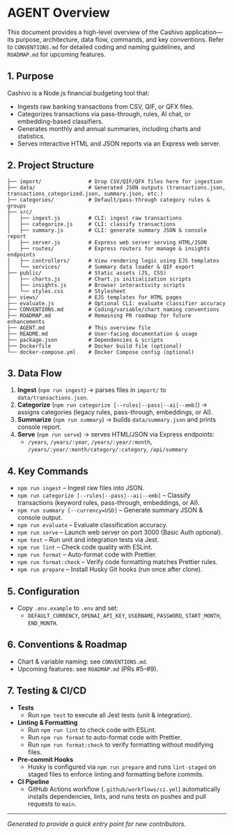 # AGENT Overview

This document provides a high-level overview of the Cashivo application—its purpose, architecture, data flow, commands, and key conventions. Refer to `CONVENTIONS.md` for detailed coding and naming guidelines, and `ROADMAP.md` for upcoming features.

## 1. Purpose

Cashivo is a Node.js financial budgeting tool that:

- Ingests raw banking transactions from CSV, QIF, or QFX files.
- Categorizes transactions via pass-through, rules, AI chat, or embedding-based classifiers.
- Generates monthly and annual summaries, including charts and statistics.
- Serves interactive HTML and JSON reports via an Express web server.

## 2. Project Structure

```
├── import/               # Drop CSV/QIF/QFX files here for ingestion
├── data/                 # Generated JSON outputs (transactions.json, transactions_categorized.json, summary.json, etc.)
├── categories/           # Default/pass-through category rules & groups
├── src/
│   ├── ingest.js         # CLI: ingest raw transactions
│   ├── categorize.js     # CLI: classify transactions
│   ├── summary.js        # CLI: generate summary JSON & console report
│   ├── server.js         # Express web server serving HTML/JSON
│   ├── routes/           # Express routers for manage & insights endpoints
│   ├── controllers/      # View rendering logic using EJS templates
│   └── services/         # Summary data loader & QIF export
├── public/               # Static assets (JS, CSS)
│   ├── charts.js         # Chart.js initialization scripts
│   ├── insights.js       # Browser interactivity scripts
│   └── styles.css        # Stylesheet
├── views/                # EJS templates for HTML pages
├── evaluate.js           # Optional CLI: evaluate classifier accuracy
├── CONVENTIONS.md        # Coding/variable/chart naming conventions
├── ROADMAP.md            # Remaining PR roadmap for future enhancements
├── AGENT.md              # This overview file
├── README.md             # User-facing documentation & usage
├── package.json          # Dependencies & scripts
├── Dockerfile            # Docker build file (optional)
└── docker-compose.yml    # Docker Compose config (optional)
```

## 3. Data Flow

1. **Ingest** (`npm run ingest`) → parses files in `import/` to `data/transactions.json`.
2. **Categorize** (`npm run categorize [--rules|--pass|--ai|--emb]`) → assigns categories (legacy rules, pass-through, embeddings, or AI).
3. **Summarize** (`npm run summary`) → builds `data/summary.json` and prints console report.
4. **Serve** (`npm run serve`) → serves HTML/JSON via Express endpoints:
   - `/years`, `/years/:year`, `/years/:year/:month`, `/years/:year/:month/category/:category`, `/api/summary`

## 4. Key Commands

- `npm run ingest` – Ingest raw files into JSON.
- `npm run categorize [--rules|--pass|--ai|--emb]` – Classify transactions (keyword rules, pass-through, embeddings, or AI).
- `npm run summary [--currency=USD]` – Generate summary JSON & console output.
- `npm run evaluate` – Evaluate classification accuracy.
- `npm run serve` – Launch web server on port 3000 (Basic Auth optional).
- `npm test` – Run unit and integration tests via Jest.
- `npm run lint` – Check code quality with ESLint.
- `npm run format` – Auto-format code with Prettier.
- `npm run format:check` – Verify code formatting matches Prettier rules.
- `npm run prepare` – Install Husky Git hooks (run once after clone).

## 5. Configuration

- Copy `.env.example` to `.env` and set:
  - `DEFAULT_CURRENCY`, `OPENAI_API_KEY`, `USERNAME`, `PASSWORD`, `START_MONTH`, `END_MONTH`.

## 6. Conventions & Roadmap

- Chart & variable naming: see `CONVENTIONS.md`.
- Upcoming features: see `ROADMAP.md` (PRs #5–#9).

## 7. Testing & CI/CD

- **Tests**
  - Run `npm test` to execute all Jest tests (unit & integration).
- **Linting & Formatting**
  - Run `npm run lint` to check code with ESLint.
  - Run `npm run format` to auto-format code with Prettier.
  - Run `npm run format:check` to verify formatting without modifying files.
- **Pre-commit Hooks**
  - Husky is configured via `npm run prepare` and runs `lint-staged` on staged files to enforce linting and formatting before commits.
- **CI Pipeline**
  - GitHub Actions workflow (`.github/workflows/ci.yml`) automatically installs dependencies, lints, and runs tests on pushes and pull requests to `main`.

---

_Generated to provide a quick entry point for new contributors._
